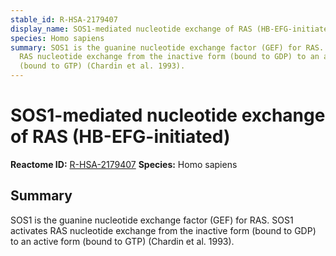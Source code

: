 ```yaml
---
stable_id: R-HSA-2179407
display_name: SOS1-mediated nucleotide exchange of RAS (HB-EFG-initiated)
species: Homo sapiens
summary: SOS1 is the guanine nucleotide exchange factor (GEF) for RAS. SOS1 activates
  RAS nucleotide exchange from the inactive form (bound to GDP) to an active form
  (bound to GTP) (Chardin et al. 1993).
---
```


# SOS1-mediated nucleotide exchange of RAS (HB-EFG-initiated)
**Reactome ID:** [R-HSA-2179407](https://reactome.org/content/detail/R-HSA-2179407)
**Species:** Homo sapiens

## Summary

SOS1 is the guanine nucleotide exchange factor (GEF) for RAS. SOS1 activates RAS nucleotide exchange from the inactive form (bound to GDP) to an active form (bound to GTP) (Chardin et al. 1993).
